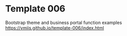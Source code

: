 # Template 006

Bootstrap theme and business portal function examples  
https://vmiis.github.io/template-006/index.html
